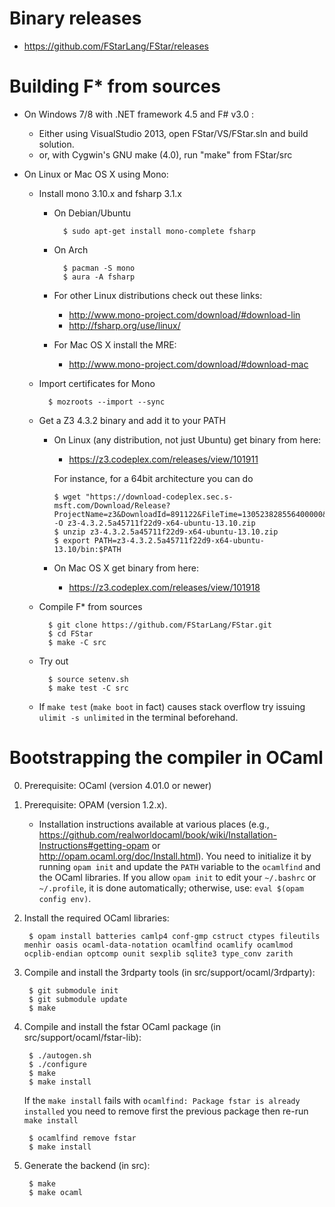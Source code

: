 # Binary releases
- https://github.com/FStarLang/FStar/releases

# Building F* from sources

- On Windows 7/8 with .NET framework 4.5 and F# v3.0 :
  - Either using VisualStudio 2013, open FStar/VS/FStar.sln and build solution.
  - or, with Cygwin's GNU make (4.0), run "make" from FStar/src

- On Linux or Mac OS X using Mono:
  - Install mono 3.10.x and fsharp 3.1.x
    - On Debian/Ubuntu

            $ sudo apt-get install mono-complete fsharp

    - On Arch

            $ pacman -S mono
            $ aura -A fsharp

    - For other Linux distributions check out these links:
      - http://www.mono-project.com/download/#download-lin
      - http://fsharp.org/use/linux/
    - For Mac OS X install the MRE:
      - http://www.mono-project.com/download/#download-mac

  - Import certificates for Mono

          $ mozroots --import --sync

  - Get a Z3 4.3.2 binary and add it to your PATH

    - On Linux (any distribution, not just Ubuntu) get binary from here:
      - https://z3.codeplex.com/releases/view/101911

      For instance, for a 64bit architecture you can do

          $ wget "https://download-codeplex.sec.s-msft.com/Download/Release?ProjectName=z3&DownloadId=891122&FileTime=130523828556400000&Build=20941" -O z3-4.3.2.5a45711f22d9-x64-ubuntu-13.10.zip
          $ unzip z3-4.3.2.5a45711f22d9-x64-ubuntu-13.10.zip
          $ export PATH=z3-4.3.2.5a45711f22d9-x64-ubuntu-13.10/bin:$PATH

    - On Mac OS X get binary from here:
      - https://z3.codeplex.com/releases/view/101918

  - Compile F* from sources

          $ git clone https://github.com/FStarLang/FStar.git
          $ cd FStar
          $ make -C src

  - Try out

          $ source setenv.sh
          $ make test -C src

  - If `make test` (`make boot` in fact) causes stack overflow try
    issuing `ulimit -s unlimited` in the terminal beforehand.

# Bootstrapping the compiler in OCaml

0. Prerequisite: OCaml (version 4.01.0 or newer)

1. Prerequisite: OPAM (version 1.2.x).
   - Installation instructions available at various places
     (e.g., https://github.com/realworldocaml/book/wiki/Installation-Instructions#getting-opam
     or http://opam.ocaml.org/doc/Install.html).
     You need to initialize it by running `opam init` and update the `PATH`
     variable to the `ocamlfind` and the OCaml libraries. If you allow
     `opam init` to edit your `~/.bashrc` or `~/.profile`, it is done
     automatically; otherwise, use: `eval $(opam config env)`.

2. Install the required OCaml libraries:

        $ opam install batteries camlp4 conf-gmp cstruct ctypes fileutils menhir oasis ocaml-data-notation ocamlfind ocamlify ocamlmod ocplib-endian optcomp ounit sexplib sqlite3 type_conv zarith

3. Compile and install the 3rdparty tools (in src/support/ocaml/3rdparty):

        $ git submodule init
        $ git submodule update
        $ make

4. Compile and install the fstar OCaml package (in src/support/ocaml/fstar-lib):

        $ ./autogen.sh
        $ ./configure
        $ make
        $ make install

   If the `make install` fails with
   `ocamlfind: Package fstar is already installed`
   you need to remove first the previous package then re-run `make install`

        $ ocamlfind remove fstar
        $ make install

5. Generate the backend (in src):

        $ make
        $ make ocaml

